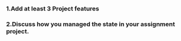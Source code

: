 ### 1.Add at least 3 Project features
### 2.Discuss how you managed the state in your assignment project.
